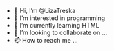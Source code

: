 - 👋 Hi, I’m @LizaTreska
- 👀 I’m interested in programming
- 🌱 I’m currently learning HTML
- 💞️ I’m looking to collaborate on ...
- 📫 How to reach me ...

<!---
LizaTreska/LizaTreska is a ✨ special ✨ repository because its `README.md` (this file) appears on your GitHub profile.
You can click the Preview link to take a look at your changes.
--->
